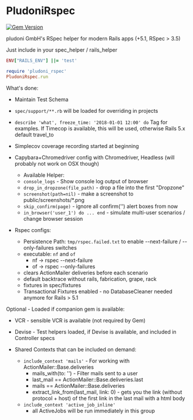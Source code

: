 # PludoniRspec

[![Gem Version](https://badge.fury.io/rb/pludoni_rspec.svg)](https://badge.fury.io/rb/pludoni_rspec)

pludoni GmbH's RSpec helper for modern Rails apps (+5.1, RSpec > 3.5)

Just include in your spec_helper / rails_helper

```ruby
ENV["RAILS_ENV"] ||= 'test'

require 'pludoni_rspec'
PludoniRspec.run
```

What's done:

* Maintain Test Schema
* ``spec/support/**.rb`` will be loaded for overriding in projects
* ``describe 'what', freeze_time: '2018-01-01 12:00' do`` Tag for examples. If Timecop is available, this will be used, otherwise Rails 5.x default travel_to
* Simplecov coverage recording started at beginning
* Capybara+Chromedriver config with Chromedriver, Headless (will probably not work on OSX though)
  *  Available Helper:
    * ``console_logs`` - Show console log output of browser
    * ``drop_in_dropzone(file_path)`` - drop a file into the first "Dropzone"
    * ``screenshot(path=nil)`` - make a screenshot to public/screenshots/*.png
    * ``skip_confirm(page)`` - ignore all confirm('') alert boxes from now
    * ``in_browser('user_1') do ... end`` - simulate multi-user scenarios / change browser session

* Rspec configs:
  * Persistence Path: ``tmp/rspec.failed.txt`` to enable --next-failure / --only-failures switches
  * executable: ``nf`` and ``of``
    * nf -> rspec --next-failure
    * of -> rspec --only-failures
  * clears ActionMailer deliveries before each scenario
  * default backtrace without rails, fabrication, grape, rack
  * fixtures in spec/fixtures
  * Transactional Fixtures enabled - no DatabaseCleaner needed anymore for Rails > 5.1

Optional - Loaded if companion gem is available:

* VCR - sensible VCR is available (not required by Gem)
* Devise - Test helpers loaded, if Devise is available, and included in Controller specs

* Shared Contexts that can be included on demand:
  * ``include_context 'mails'`` - For working with ActionMailer::Base.deliveries
    * mails_with(to: '')  - Filter mails sent to a user
    * last_mail  == ActionMailer::Base.deliveries.last
    * mails  == ActionMailer::Base.deliveries
    * extract_link_from(last_mail, link: 0)  - gets you the link (without protocol + host) of the first link in the last mail with a html body
  * ``include_context 'active_job_inline'``
    * all ActiveJobs will be run immediately in this group
